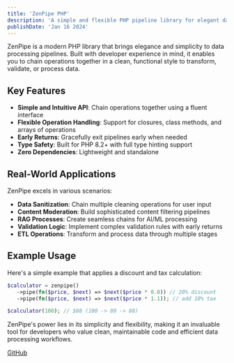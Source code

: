 ```yaml
---
title: 'ZenPipe PHP'
description: 'A simple and flexible PHP pipeline library for elegant data transformation and processing'
publishDate: 'Jan 16 2024'
---
```


ZenPipe is a modern PHP library that brings elegance and simplicity to data processing pipelines. Built with developer experience in mind, it enables you to chain operations together in a clean, functional style to transform, validate, or process data.

## Key Features

- **Simple and Intuitive API**: Chain operations together using a fluent interface
- **Flexible Operation Handling**: Support for closures, class methods, and arrays of operations
- **Early Returns**: Gracefully exit pipelines early when needed
- **Type Safety**: Built for PHP 8.2+ with full type hinting support
- **Zero Dependencies**: Lightweight and standalone

## Real-World Applications

ZenPipe excels in various scenarios:

- **Data Sanitization**: Chain multiple cleaning operations for user input
- **Content Moderation**: Build sophisticated content filtering pipelines
- **RAG Processes**: Create seamless chains for AI/ML processing
- **Validation Logic**: Implement complex validation rules with early returns
- **ETL Operations**: Transform and process data through multiple stages

## Example Usage

Here's a simple example that applies a discount and tax calculation:

```php
$calculator = zenpipe()
   ->pipe(fn($price, $next) => $next($price * 0.8)) // 20% discount  
   ->pipe(fn($price, $next) => $next($price * 1.1)); // add 10% tax

$calculator(100); // $88 (100 -> 80 -> 88)
```

ZenPipe's power lies in its simplicity and flexibility, making it an invaluable tool for developers who value clean, maintainable code and efficient data processing workflows.

[GitHub](https://github.com/dynamik-dev/zenpipe-php)